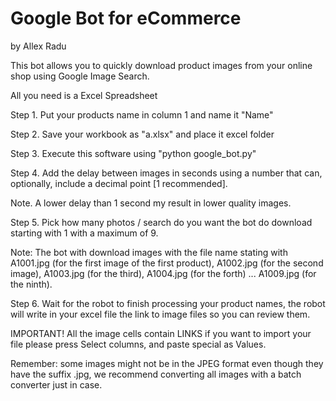 # Google Bot for eCommerce
by Allex Radu

This bot allows you to quickly download product images from your online shop using Google Image Search.

All you need is a Excel Spreadsheet
 
Step 1. Put your products name in column 1 and name it "Name"

Step 2. Save your workbook as "a.xlsx" and place it excel folder

Step 3. Execute this software using "python google_bot.py"

Step 4. Add the delay between images in seconds using a number that can, optionally, include a decimal point [1 recommended]. 

Note. A lower delay than 1 second my result in lower quality images.

Step 5. Pick how many photos / search do you want the bot do download starting with 1 with a maximum of 9.

Note: The bot with download images with the file name stating with A1001.jpg (for the first image of the first product), A1002.jpg (for the second image), A1003.jpg (for the third), A1004.jpg (for the forth) ... A1009.jpg (for the ninth).

Step 6. Wait for the robot to finish processing your product names, the robot will write in your excel file the link to image files so you can review them.

IMPORTANT! All the image cells contain LINKS if you want to import your file please press Select columns, and paste special as Values.

Remember: some images might not be in the JPEG format even though they have the suffix .jpg, we recommend converting all images with a batch converter just in case. 



 
